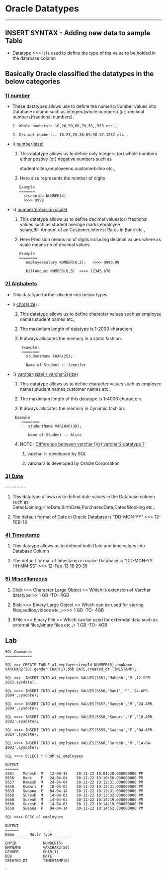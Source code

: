 # Oracle Datatypes
------------

## INSERT SYNTAX - Adding new data to sample Table 

*  Datatype >>> It is used to define the type of the value to be holded in the database column

## Basically Oracle classified the datatypes in the below categories 


### <ins>1) number</ins>
  
* These datatypes allows use to define the numeric/Number values into Database column such as integers(whole numbers) (or)  decimal numbers(fractional numbers).

      1. Whole numbers:: 10,20,50,60,70,58,,958 etc.,

      2. Decimal numbers:: 10.25,25.36.69.58.47.1232 etc.,

* i) <ins>number(size)</ins>
      
    1. This datatype allows us to define only integers (or) whole numbers either postive (or) negative numbers such as

         studentrollno,employeeno,customerbillno etc.,

    2. Here size represents the number of digits 
    ```
       Example
       ======= 
         studentNo NUMBER(4)
		 >>>> 9999
    ``` 
* ii)  <ins>number(precision,scale)</ins>
    
    1. This datatype allows us to define decimal values(or) fractional values such as student average marks,employee    
         salary,Bill Amount of an Customer,Interest Rates in Bank etc.,

    2. Here Precision means no of digits including decimal values where as scale means no of decimal values.
   
    ```   
	   Example
       ========
          employeesalary NUMBER(6,2);   >>>> 9999.99

          billAmount NUMBER(8,3)  >>>> 12345.678  
    ```
###   <ins>2) Alphabets </ins>

* This datatype further divided into below types
 
*  i) <ins>char(size)</ins> : 
     
    1. This datatype allows us to define character values  such as employee names,student names etc.,

    2. The maximium length of datatype is 1-2000 characters.

    3. It always allocates the memory in a static fashion.

    ```
        Example:
        ========
          studentName CHAR(25);

          Name of Student :: Jennifer   
    ```
* ii) <ins>varchar(size) / varchar2(size)</ins>
     
    1. This datatype allows us to define character values such as employee names,student names,customer names etc.,

    2. The maximium length of this datatype is 1-4000 characters.

    3. It always allocates the memory in Dynamic fashion.

    ```
	 Example
        ========
           studentName VARCHAR(30);

           Name of Student :: Alice
    ```    
       
	4. NOTE : <ins>Difference between varchar (Vs) varchar2 datatype ?</ins>
        
        1.  varchar is developed by SQL 
       
        2.  varchar2 is developed by Oracle Corporation       

###   <ins>3) Date</ins>
  =======
1. This datatype allows us to defind date values in the Database column such as DateofJoining,HireDate,BirthDate,PurchasedDate,DateofBooking etc.,

2. The default format of Date in Oracle Database is "DD-MON-YY"  >>> 12-FEB-13
 
###   <ins>4) Timestamp</ins>
 
1. This dataype allows us to defined both Date and time values into Database Column

2. The default format of timestamp in oralce Database is "DD-MON-YY HH:MM:SS"  >>> 12-Feb-13 18:20:35

###   <ins>5) Miscellaneous</ins> 

1.  Clob  >>> Character Large Object  >> Which is extension of Varchar datatype >> 1 GB -TO- 4GB

2.  Blob  >>> Binary Large Object >> Which can be used for storing files,audios,videos etc.,>>>> 1 GB -TO- 4GB

3.  BFile >>> Binary File >> Which can be used for externdal data such as external files,binary files etc.,> 1 GB -TO- 4GB


## Lab


```
SQL Commands
============

SQL >>> CREATE TABLE a1_employees(empId NUMBER(5),empName VARCHAR2(50),gender CHAR(1),dob DATE,created_dt TIMESTAMP);

SQL >>>  INSERT INTO a1_employees VALUES(2561,'Mahesh','M',12-SEP-2015,sysdate); 

SQL >>>> INSERT INTO a1_employees VALUES(5656,'Rani','F','24-APR-2004',sysdate);

SQL >>>> INSERT INTO a1_employees VALUES(5657,'Ramesh','M','24-APR-2004',sysdate);

SQL >>>> INSERT INTO a1_employees VALUES(5658,'Kumari','F','18-APR-2002',sysdate);

SQL >>>> INSERT INTO a1_employees VALUES(5659,'Swapna','F','04-APR-2014',sysdate);

SQL >>>> INSERT INTO a1_employees VALUES(5660,'Suresh','M','14-04-2003',sysdate);

SQL >>>> SELECT * FROM a1_employees

OUTPUT
======
2561	Mahesh	M	12-09-15	30-11-22 10:01:20.000000000 PM
5656	Rani	F	24-04-04	30-11-22 10:10:56.000000000 PM
5657	Ramesh	M	24-04-04	30-11-22 10:12:31.000000000 PM
5658	Kumari	F	18-04-02	30-11-22 10:12:31.000000000 PM
5659	Swapna	F	04-04-14	30-11-22 10:12:31.000000000 PM
5660	Suresh	M	14-04-03	30-11-22 10:12:32.000000000 PM
5660	Suresh	M	14-04-03	30-11-22 10:14:19.000000000 PM
5660	Suresh	M	14-04-03	30-11-22 10:14:19.000000000 PM
5659	Swapna	F	04-04-14	30-11-22 10:14:53.000000000 PM

SQL >>>> DESC a1_employees 

OUTPUT
======
Name       Null? Type         
---------- ----- ------------ 
EMPID            NUMBER(5)    
EMPNAME          VARCHAR2(50) 
GENDER           CHAR(1)      
DOB              DATE         
CREATED_DT       TIMESTAMP(6)
```

` 